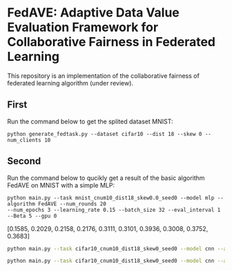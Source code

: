 # FedAVE: Adaptive Data Value Evaluation Framework for Collaborative Fairness in Federated Learning 
This repository is an implementation of the collaborative fairness of federated learning algorithm (under review).

## First
Run the command below to get the splited dataset MNIST:
```
python generate_fedtask.py --dataset cifar10 --dist 18 --skew 0 --num_clients 10
```

## Second
Run the command below to qucikly get a result of the basic algorithm FedAVE on MNIST with a simple MLP:
```
python main.py --task mnist_cnum10_dist18_skew0.0_seed0 --model mlp --algorithm FedAVE --num_rounds 20
--num_epochs 3 --learning_rate 0.15 --batch_size 32 --eval_interval 1 --Beta 5 --gpu 0
```


[0.1585, 0.2029, 0.2158, 0.2176, 0.3111, 0.3101, 0.3936, 0.3008, 0.3752, 0.3683]
```bash
python main.py --task cifar10_cnum10_dist18_skew0_seed0 --model cnn --algorithm FedSAC --num_rounds 200 --num_epochs 15 --learning_rate 0.03 --batch_size 32 --eval_interval 1 --beta 3 --gpu 0
```

```bash
python main.py --task cifar10_cnum10_dist18_skew0_seed0 --model cnn --algorithm standalone --num_rounds 200 --num_epochs 200 --learning_rate 0.03 --batch_size 32 --eval_interval 1 --beta 3 --gpu 0
```